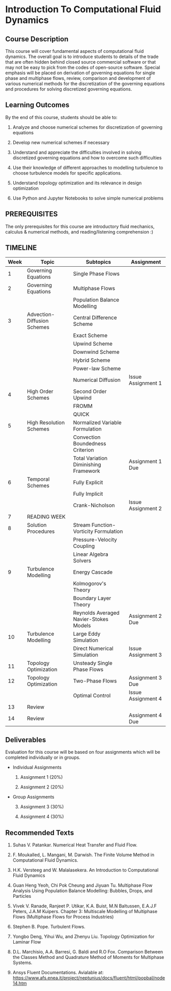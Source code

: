 # Introduction To Computational Fluid Dynamics

## Course Description

  This course will cover fundamental aspects of computational fluid dynamics. The overall goal is to introduce students to details of the trade that are often hidden behind closed source commercial software or that may not be easy to pick from the codes of open-source software. Special emphasis will be placed on derivation of governing equations for single phase and multiphase flows, review, comparison and development of various numerical methods for the discretization of the governing equations and procedures for solving discretized governing equations.
  
## Learning Outcomes

By the end of this course, students should be able to:
	
  1.	Analyze and choose numerical schemes for discretization of governing equations
  
  2.	Develop new numerical schemes if necessary
  
  3. 	Understand and appreciate the difficulties involved in solving discretized governing equations and how to overcome such difficulties
  
  4.    Use their knowledge of different approaches to modelling turbulence to choose turbulence models for specific applications.
  
  5.	Understand topology optimization and its relevance in design optimization
  
  6.	Use Python and Jupyter Notebooks to solve simple numerical problems

## PREREQUISITES

The only prerequisites for this course are introductory fluid mechanics, calculus & numerical methods, and reading/listening comprehension :)

## TIMELINE

|	Week	|	Topic				|	Subtopics				|	Assignment		|
|---------------|---------------------------------------|-----------------------------------------------|-------------------------------|
|	1	|	Governing Equations		| 	Single Phase Flows			|				|
|	2	|	Governing Equations		| 	Multiphase Flows			|				|
|		|					| 	Population Balance Modelling		|				|
|	3	|	Advection-Diffusion Schemes	| 	Central Difference Scheme		|				|
|		|					|	Exact Scheme				|				|
|		|					|	Upwind Scheme				| 				|
|		|					|	Downwind Scheme				|				|
|		|					|	Hybrid Scheme				|				|
|		|					|	Power-law Scheme			|				|
|		|					|	Numerical Diffusion			|	Issue Assignment 1	|
|	4	|	High Order Schemes		|	Second Order Upwind			|				|
|		|					|	FROMM					|				|
|		|					|	QUICK					|				|
|	5	|	High Resolution Schemes		|	Normalized Variable Formulation		|				|
|		|					|	Convection Boundedness Criterion	|				|
|		|					|	Total Variation Diminishing Framework	|	Assignment 1 Due	|
|	6	|	Temporal Schemes		|	Fully Explicit				|				|
|		|					|	Fully Implicit				|				|
|		|					|	Crank-Nicholson				|	Issue Assignment 2	|
|	7	|					READING WEEK									|
|	8	|	Solution Procedures		|	Stream Function-Vorticity Formulation	|				|
|		|					|	Pressure-Velocity Coupling		|				|
|		|					|	Linear Algebra Solvers			|				|
|	9	|	Turbulence Modelling		|	Energy Cascade				|				|
|		|					|	Kolmogorov's Theory			|				|
|		|					|	Boundary Layer Theory			|				|
|		|					|	Reynolds Averaged Navier-Stokes Models	|	Assignment 2 Due	|
|	10	|	Turbulence Modelling		|	Large Eddy Simulation			|				|
|		|					|	Direct Numerical Simulation		|	Issue Assignment 3	|
|	11	|	Topology Optimization		|	Unsteady Single Phase Flows		|				|
|	12	|	Topology Optimization		|	Two-Phase Flows				|	Assignment 3 Due	|
|		|					|	Optimal Control				|	Issue Assignment 4	|
|	13	|	Review				|						|				|
|	14	|	Review				|						|	Assignment 4 Due	|
	
## Deliverables

Evaluation for this course will be based on four assignments which will be completed individually or in groups.

  * Individual Assignments
    
    1. Assignment 1 (20%)
    
    2. Assignment 2 (20%)
    
  * Group Assignments
    
    3. Assignment 3 (30%)
    
    4. Assignment 4 (30%)

## Recommended Texts

  1. Suhas V. Patankar. Numerical Heat Transfer and Fluid Flow.

  2. F. Moukalled, L. Mangani, M. Darwish. The Finite Volume Method in Computational Fluid Dynamics.

  3. H.K. Versteeg and W. Malalasekera. An Introduction to Computational Fluid Dynamics
  
  4. Guan Heng Yeoh, Chi Pok Cheung and Jiyuan Tu. Multiphase Flow Analysis Using Population Balance Modelling: Bubbles, Drops, and Particles
  
  5. Vivek V. Ranade, Ranjeet P. Utikar,  K.A. Buist, M.N Baltussen, E.A.J.F Peters, J.A.M Kuipers. Chapter 3: Multiscale Modelling of Multiphase Flows (Multiphase Flows for Process Industries)
  
  6. Stephen B. Pope. Turbulent Flows.
  
  7. Yongbo Deng, Yihui Wu, and Zhenyu Liu. Topology Optimization for Laminar Flow
  
  8. D.L. Marchisio, A.A. Barresi, G. Baldi and R.O Fox. Comparison Between the Classes Method and Quadrature Method of Moments for Multiphase Systems.
  
  9. Ansys Fluent Documentations. Avialable at: https://www.afs.enea.it/project/neptunius/docs/fluent/html/popbal/node14.htm
  
